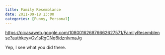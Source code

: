 ```yaml
---
title: Family Resemblance
date: 2011-09-18 13:00
categories: [Funny, Personal]
---
```

<a href="https://picasaweb.google.com/108001626876662627571/FamilyResemblense?authkey=Gv1sRgCNq6idznlvmaJg">https://picasaweb.google.com/108001626876662627571/FamilyResemblense?authkey=Gv1sRgCNq6idznlvmaJg</a>

Yep, I see what you did there.
